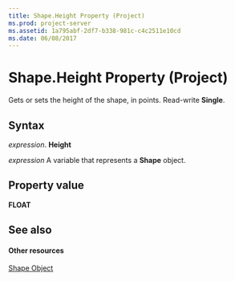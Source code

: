 ```yaml
---
title: Shape.Height Property (Project)
ms.prod: project-server
ms.assetid: 1a795abf-2df7-b338-981c-c4c2511e10cd
ms.date: 06/08/2017
---
```



# Shape.Height Property (Project)
Gets or sets the height of the shape, in points. Read-write **Single**.

## Syntax

 _expression_. **Height**

 _expression_ A variable that represents a **Shape** object.


## Property value

 **FLOAT**


## See also


#### Other resources


[Shape Object](shape-object-project.md)
